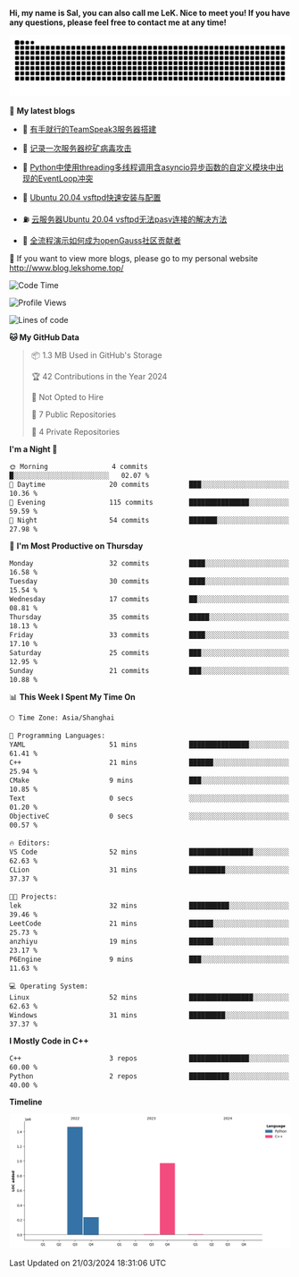 **Hi, my name is Sal, you can also call me LeK. Nice to meet you! If you have any questions, please feel free to contact me at any time!**

![snake](https://raw.githubusercontent.com/LeKZzzz/LeKZzzz/output/github-contribution-grid-snake.svg)


👀 **My latest blogs**
<!-- BLOG-POST-LIST:START -->
- 🫣 [有手就行的TeamSpeak3服务器搭建](http://www.blog.lekshome.top/2024/03/08/teamspeak3-fu-wu-qi-da-jian/) 

- 🧐 [记录一次服务器挖矿病毒攻击](http://www.blog.lekshome.top/2024/03/08/ji-lu-yi-ci-fu-wu-qi-wa-kuang-bing-du-gong-ji/) 

- 🤖 [Python中使用threading多线程调用含asyncio异步函数的自定义模块中出现的EventLoop冲突](http://www.blog.lekshome.top/2024/03/07/python-zhong-shi-yong-threading-duo-xian-cheng-diao-yong-han-asyncio-yi-bu-han-shu-de-zi-ding-yi-mo-kuai-zhong-chu-xian-de-eventloop-chong-tu/) 

- 📝 [Ubuntu 20.04 vsftpd快速安装与配置](http://www.blog.lekshome.top/2024/03/07/ubuntu-20-04-vsftpd-kuai-su-an-zhuang-yu-pei-zhi/) 

- ⛽️ [云服务器Ubuntu 20.04 vsftpd无法pasv连接的解决方法](http://www.blog.lekshome.top/2024/03/07/yun-fu-wu-qi-ubuntu-20-04-vsftpd-wu-fa-pasv-lian-jie-de-jie-jue-fang-fa/) 

- 🦣 [全流程演示如何成为openGauss社区贡献者](http://www.blog.lekshome.top/2024/03/07/quan-liu-cheng-yan-shi-ru-he-cheng-wei-opengauss-she-qu-gong-xian-zhe/) 
<!-- BLOG-POST-LIST:END -->

🥰 If you want to view more blogs, please go to my personal website http://www.blog.lekshome.top/


<!--START_SECTION:waka-->
![Code Time](http://img.shields.io/badge/Code%20Time-194%20hrs%2043%20mins-blue)

![Profile Views](http://img.shields.io/badge/Profile%20Views-0-blue)

![Lines of code](https://img.shields.io/badge/From%20Hello%20World%20I%27ve%20Written-2.7%20million%20lines%20of%20code-blue)

**🐱 My GitHub Data** 

> 📦 1.3 MB Used in GitHub's Storage 
 > 
> 🏆 42 Contributions in the Year 2024
 > 
> 🚫 Not Opted to Hire
 > 
> 📜 7 Public Repositories 
 > 
> 🔑 4 Private Repositories 
 > 
**I'm a Night 🦉** 

```text
🌞 Morning                4 commits           █░░░░░░░░░░░░░░░░░░░░░░░░   02.07 % 
🌆 Daytime                20 commits          ███░░░░░░░░░░░░░░░░░░░░░░   10.36 % 
🌃 Evening                115 commits         ███████████████░░░░░░░░░░   59.59 % 
🌙 Night                  54 commits          ███████░░░░░░░░░░░░░░░░░░   27.98 % 
```
📅 **I'm Most Productive on Thursday** 

```text
Monday                   32 commits          ████░░░░░░░░░░░░░░░░░░░░░   16.58 % 
Tuesday                  30 commits          ████░░░░░░░░░░░░░░░░░░░░░   15.54 % 
Wednesday                17 commits          ██░░░░░░░░░░░░░░░░░░░░░░░   08.81 % 
Thursday                 35 commits          █████░░░░░░░░░░░░░░░░░░░░   18.13 % 
Friday                   33 commits          ████░░░░░░░░░░░░░░░░░░░░░   17.10 % 
Saturday                 25 commits          ███░░░░░░░░░░░░░░░░░░░░░░   12.95 % 
Sunday                   21 commits          ███░░░░░░░░░░░░░░░░░░░░░░   10.88 % 
```


📊 **This Week I Spent My Time On** 

```text
🕑︎ Time Zone: Asia/Shanghai

💬 Programming Languages: 
YAML                     51 mins             ███████████████░░░░░░░░░░   61.41 % 
C++                      21 mins             ██████░░░░░░░░░░░░░░░░░░░   25.94 % 
CMake                    9 mins              ███░░░░░░░░░░░░░░░░░░░░░░   10.85 % 
Text                     0 secs              ░░░░░░░░░░░░░░░░░░░░░░░░░   01.20 % 
ObjectiveC               0 secs              ░░░░░░░░░░░░░░░░░░░░░░░░░   00.57 % 

🔥 Editors: 
VS Code                  52 mins             ████████████████░░░░░░░░░   62.63 % 
CLion                    31 mins             █████████░░░░░░░░░░░░░░░░   37.37 % 

🐱‍💻 Projects: 
lek                      32 mins             ██████████░░░░░░░░░░░░░░░   39.46 % 
LeetCode                 21 mins             ██████░░░░░░░░░░░░░░░░░░░   25.73 % 
anzhiyu                  19 mins             ██████░░░░░░░░░░░░░░░░░░░   23.17 % 
P6Engine                 9 mins              ███░░░░░░░░░░░░░░░░░░░░░░   11.63 % 

💻 Operating System: 
Linux                    52 mins             ████████████████░░░░░░░░░   62.63 % 
Windows                  31 mins             █████████░░░░░░░░░░░░░░░░   37.37 % 
```

**I Mostly Code in C++** 

```text
C++                      3 repos             ███████████████░░░░░░░░░░   60.00 % 
Python                   2 repos             ██████████░░░░░░░░░░░░░░░   40.00 % 
```



**Timeline**

![Lines of Code chart](https://raw.githubusercontent.com/LeKZzzz/LeKZzzz/master/assets/bar_graph.png)


 Last Updated on 21/03/2024 18:31:06 UTC
<!--END_SECTION:waka-->
